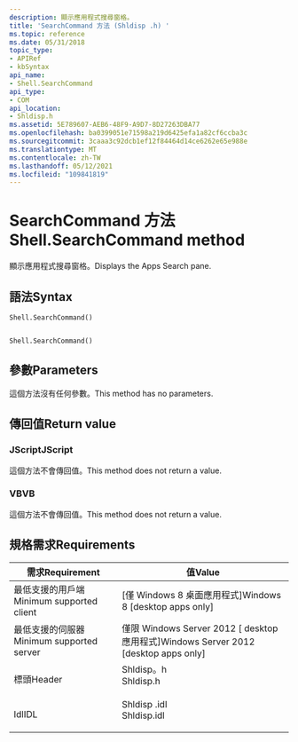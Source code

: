 ```yaml
---
description: 顯示應用程式搜尋窗格。
title: 'SearchCommand 方法 (Shldisp .h) '
ms.topic: reference
ms.date: 05/31/2018
topic_type:
- APIRef
- kbSyntax
api_name:
- Shell.SearchCommand
api_type:
- COM
api_location:
- Shldisp.h
ms.assetid: 5E789607-AEB6-48F9-A9D7-8D27263DBA77
ms.openlocfilehash: ba0399051e71598a219d6425efa1a82cf6ccba3c
ms.sourcegitcommit: 3caaa3c92dcb1ef12f84464d14ce6262e65e988e
ms.translationtype: MT
ms.contentlocale: zh-TW
ms.lasthandoff: 05/12/2021
ms.locfileid: "109841819"
---
```

# <a name="shellsearchcommand-method"></a><span data-ttu-id="3df59-103">SearchCommand 方法</span><span class="sxs-lookup"><span data-stu-id="3df59-103">Shell.SearchCommand method</span></span>

<span data-ttu-id="3df59-104">顯示應用程式搜尋窗格。</span><span class="sxs-lookup"><span data-stu-id="3df59-104">Displays the Apps Search pane.</span></span>

## <a name="syntax"></a><span data-ttu-id="3df59-105">語法</span><span class="sxs-lookup"><span data-stu-id="3df59-105">Syntax</span></span>


```JScript
Shell.SearchCommand()
```


```VB

Shell.SearchCommand()
```





## <a name="parameters"></a><span data-ttu-id="3df59-106">參數</span><span class="sxs-lookup"><span data-stu-id="3df59-106">Parameters</span></span>

<span data-ttu-id="3df59-107">這個方法沒有任何參數。</span><span class="sxs-lookup"><span data-stu-id="3df59-107">This method has no parameters.</span></span>

## <a name="return-value"></a><span data-ttu-id="3df59-108">傳回值</span><span class="sxs-lookup"><span data-stu-id="3df59-108">Return value</span></span>

### <a name="jscript"></a><span data-ttu-id="3df59-109">JScript</span><span class="sxs-lookup"><span data-stu-id="3df59-109">JScript</span></span>

<span data-ttu-id="3df59-110">這個方法不會傳回值。</span><span class="sxs-lookup"><span data-stu-id="3df59-110">This method does not return a value.</span></span>

### <a name="vb"></a><span data-ttu-id="3df59-111">VB</span><span class="sxs-lookup"><span data-stu-id="3df59-111">VB</span></span>

<span data-ttu-id="3df59-112">這個方法不會傳回值。</span><span class="sxs-lookup"><span data-stu-id="3df59-112">This method does not return a value.</span></span>

## <a name="requirements"></a><span data-ttu-id="3df59-113">規格需求</span><span class="sxs-lookup"><span data-stu-id="3df59-113">Requirements</span></span>



| <span data-ttu-id="3df59-114">需求</span><span class="sxs-lookup"><span data-stu-id="3df59-114">Requirement</span></span> | <span data-ttu-id="3df59-115">值</span><span class="sxs-lookup"><span data-stu-id="3df59-115">Value</span></span> |
|-------------------------------------|----------------------------------------------------------------------------------------|
| <span data-ttu-id="3df59-116">最低支援的用戶端</span><span class="sxs-lookup"><span data-stu-id="3df59-116">Minimum supported client</span></span><br/> | <span data-ttu-id="3df59-117">\[僅 Windows 8 桌面應用程式\]</span><span class="sxs-lookup"><span data-stu-id="3df59-117">Windows 8 \[desktop apps only\]</span></span><br/>                                             |
| <span data-ttu-id="3df59-118">最低支援的伺服器</span><span class="sxs-lookup"><span data-stu-id="3df59-118">Minimum supported server</span></span><br/> | <span data-ttu-id="3df59-119">僅限 Windows Server 2012 \[ desktop 應用程式\]</span><span class="sxs-lookup"><span data-stu-id="3df59-119">Windows Server 2012 \[desktop apps only\]</span></span><br/>                                   |
| <span data-ttu-id="3df59-120">標頭</span><span class="sxs-lookup"><span data-stu-id="3df59-120">Header</span></span><br/>                   | <dl> <span data-ttu-id="3df59-121"><dt>Shldisp。h</dt></span><span class="sxs-lookup"><span data-stu-id="3df59-121"><dt>Shldisp.h</dt></span></span> </dl>   |
| <span data-ttu-id="3df59-122">Idl</span><span class="sxs-lookup"><span data-stu-id="3df59-122">IDL</span></span><br/>                      | <dl> <span data-ttu-id="3df59-123"><dt>Shldisp .idl</dt></span><span class="sxs-lookup"><span data-stu-id="3df59-123"><dt>Shldisp.idl</dt></span></span> </dl> |



 

 




